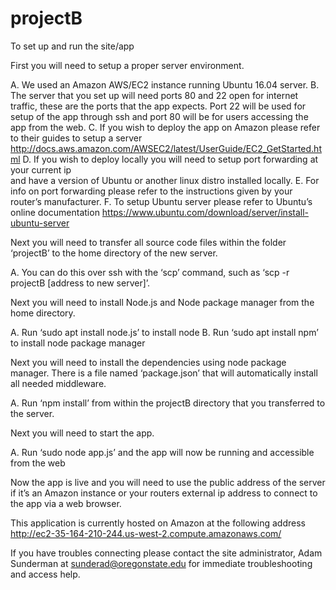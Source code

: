 # projectB

To set up and run the site/app


First you will need to setup a proper server environment.

A. We used an Amazon AWS/EC2 instance running Ubuntu 16.04 server.
B. The server that you set up will need ports 80 and 22 open for internet traffic, these are 
   the ports that the app expects. Port 22 will be used for setup of the app through ssh 
   and port 80 will be for users accessing the app from the web.
C. If you wish to deploy the app on Amazon please refer to their guides to setup a server
	       http://docs.aws.amazon.com/AWSEC2/latest/UserGuide/EC2_GetStarted.html
D. If you wish to deploy locally you will need to setup port forwarding at your current ip		     
   and have a version of Ubuntu or another linux distro installed locally. 
E. For info on port forwarding please refer to the instructions given by your router’s
   manufacturer.
F. To setup Ubuntu server please refer to Ubuntu’s online documentation
           https://www.ubuntu.com/download/server/install-ubuntu-server   
  

Next you will need to transfer all source code files within the folder ‘projectB’ to the home directory of the new server.

A. You can do this over ssh with the ‘scp’ command, such as ‘scp -r projectB [address to new server]’.


Next you will need to install Node.js and Node package manager from the home directory.

A. Run ‘sudo apt install node.js’ to install node
B. Run ‘sudo apt install npm’ to install node package manager


Next you will need to install the dependencies using node package manager. There is a file named ‘package.json’ that will automatically install all needed middleware.

A. Run ‘npm install’ from within the projectB directory that you transferred to the server.


Next you will need to start the app.

A. Run ‘sudo node app.js’ and the app will now be running and accessible from the web


Now the app is live and you will need to use the public address of the server if it’s an Amazon instance or your routers external ip address to connect to the app via a web browser. 



This application is currently hosted on Amazon at the following address
http://ec2-35-164-210-244.us-west-2.compute.amazonaws.com/ 
     
If you have troubles connecting please contact the site administrator, Adam Sunderman at sunderad@oregonstate.edu for immediate troubleshooting and access help.


